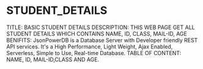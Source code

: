 # STUDENT_DETAILS
TITLE: BASIC STUDENT DETAILS
DESCRIPTION: THIS WEB PAGE GET ALL STUDENT DETAILS WHICH CONTAINS NAME, ID, CLASS, MAIL-ID, AGE
BENIFITS: JsonPowerDB is a Database Server with Developer friendly REST API services. It's a High Performance, Light Weight, Ajax Enabled, Serverless, Simple to Use, Real-time Database.
TABLE OF CONTENT: NAME, ID, MAIL-ID,CLASS AND AGE.
